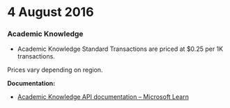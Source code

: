 # 4 August 2016

### Academic Knowledge

- Academic Knowledge Standard Transactions are priced at $0.25 per 1K transactions.

Prices vary depending on region.

**Documentation:**
- [Academic Knowledge API documentation – Microsoft Learn](https://www.microsoft.com/en-us/research/project/academic-knowledge/)